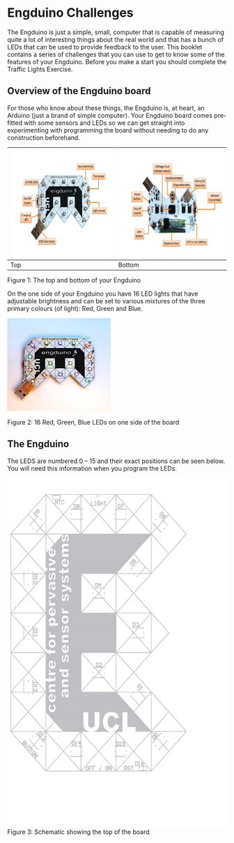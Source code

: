 # Engduino Challenges 

The Engduino is just a simple, small, computer that is capable of measuring quite a lot of interesting things about the real world and that has a bunch of LEDs that can be used to provide feedback to the user. This booklet contains a series of challenges that you can use to get to know some of the features of your Engduino. Before you make a start you should complete the Traffic Lights Exercise.


## Overview of the Engduino board
For those who know about these things, the Engduino is, at heart, an Arduino (just a brand of simple computer). Your Engduino board comes pre-fitted with some sensors and LEDs so we can get straight into experimenting with programming the board without needing to do any construction beforehand.


| <img src="front.JPG" alt="Front" style="float:left;width:350px;height:250px;"> | <img src="back.JPG" alt="Back" style="float:left;width:350px;height:250px;"> |
|-----|------|
| Top | Bottom |

Figure 1: The top and bottom of your Engduino
 

On the one side of your Engduino you have 16 LED lights that have adjustable brightness and can be set to various mixtures of the three primary colours (of light): Red, Green and Blue.
 

![Engduino](engduino.jpg)


Figure 2:  16 Red, Green, Blue LEDs on one side of the board



## The Engduino 
The LEDS are numbered 0 – 15 and their exact positions can be seen below. You will need this information when you program the LEDs. 

<img src="bigE.jpg" alt="Engduino" style="height:800px;">
<br>
Figure 3: Schematic showing the top of the board 
